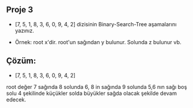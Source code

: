 ## Proje 3
* [7, 5, 1, 8, 3, 6, 0, 9, 4, 2] dizisinin Binary-Search-Tree aşamalarını yazınız.

* Örnek: root x'dir. root'un sağından y bulunur. Solunda z bulunur vb.

## Çözüm:

* [7, 5, 1, 8, 3, 6, 0, 9, 4, 2]

root değer 7 sağında 8 solunda 6, 8 in sağında 9 solunda 5,6 nın sağı boş solu 4 şekilinde küçükler solda büyükler sağda olacak şekilde devam edecek.





